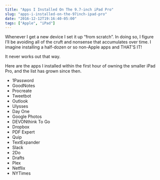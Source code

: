 ```yaml
---
title: "Apps I Installed On The 9.7-inch iPad Pro"
slug: "apps-i-installed-on-the-97inch-ipad-pro"
date: "2016-12-12T19:16:40-05:00"
tags: ["Apple", "iPad"]
---
```



Whenever I get a new device I set it up “from scratch”. In doing so, I
figure I’ll be avoiding all of the cruft and nonsense that accumulates
over time. I imagine installing a half-dozen or so non-Apple apps and
THAT’S IT!

It never works out that way.

Here are the apps I installed within the first hour of owning the
smaller iPad Pro, and the list has grown since then.

-   1Password
-   GoodNotes
-   Procreate
-   Tweetbot
-   Outlook
-   Ulysses
-   Day One
-   Google Photos
-   DEVONthink To Go
-   Dropbox
-   PDF Expert
-   Quip
-   TextExpander
-   Slack
-   2Do
-   Drafts
-   Plex
-   Netflix
-   NYTimes

